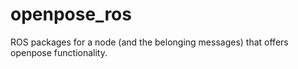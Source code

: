 # openpose_ros
ROS packages for a node (and the belonging messages) that offers openpose functionality.
